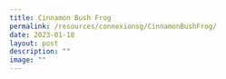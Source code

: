 ```yaml
---
title: Cinnamon Bush Frog
permalink: /resources/connexionsg/CinnamonBushFrog/
date: 2023-01-18
layout: post
description: ""
image: ""
---
```

